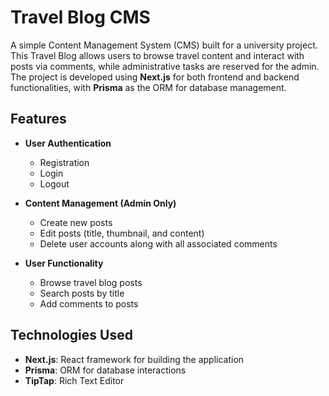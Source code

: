 # Travel Blog CMS

A simple Content Management System (CMS) built for a university project. This Travel Blog allows users to browse travel content and interact with posts via comments, while administrative tasks are reserved for the admin. The project is developed using **Next.js** for both frontend and backend functionalities, with **Prisma** as the ORM for database management.

## Features

- **User Authentication**
  - Registration
  - Login
  - Logout

- **Content Management (Admin Only)**
  - Create new posts
  - Edit posts (title, thumbnail, and content)
  - Delete user accounts along with all associated comments

- **User Functionality**
  - Browse travel blog posts
  - Search posts by title
  - Add comments to posts

## Technologies Used

- **Next.js**: React framework for building the application
- **Prisma**: ORM for database interactions
- **TipTap**: Rich Text Editor
